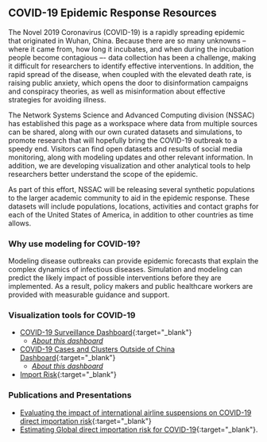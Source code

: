 ## COVID-19 Epidemic Response Resources


The Novel 2019 Coronavirus (COVID-19) is a rapidly spreading epidemic that originated in Wuhan, China. Because there are so many unknowns – where it came from, how long it incubates, and when during the incubation people become contagious –- data collection has been a challenge, making it difficult for researchers to identify effective interventions. In addition, the rapid spread of the disease, when coupled with the elevated death rate, is raising public anxiety, which opens the door to disinformation campaigns and conspiracy theories, as well as misinformation about effective strategies for avoiding illness.

The Network Systems Science and Advanced Computing division (NSSAC) has established this page as a workspace where data from multiple sources can be shared, along with our own curated datasets and simulations, to promote research that will hopefully bring the COVID-19 outbreak to a speedy end. Visitors can find open datasets and results of social media monitoring, along with modeling updates and other relevant information. In addition, we are developing visualization and other analytical tools to help researchers better understand the scope of the epidemic.

As part of this effort, NSSAC will be releasing several synthetic populations to the larger academic community to aid in the epidemic response. These datasets will include populations, locations, activities and contact graphs for each of the United States of America, in addition to other countries as time allows.

### Why use modeling for COVID-19?
Modeling disease outbreaks can provide epidemic forecasts that explain the complex dynamics of infectious diseases. Simulation and modeling can predict the likely impact of possible interventions before they are implemented. As a result, policy makers and public healthcare workers are provided with measurable guidance and support.

### Visualization tools for COVID-19
- [COVID-19 Surveillance Dashboard](http://nssac.bii.virginia.edu/covid-19/dashboard/){:target="_blank"}  
  - [_About this dashboard_](../covid-19/dashboard)
- [COVID-19 Cases and Clusters Outside of China Dashboard](https://datastudio.google.com/u/0/reporting/f6ad0988-f203-45f8-8d18-5d726c1d2d8b/page/MGzDB){:target="_blank"}  
  - [_About this dashboard_](../covid-19/covid-19_imported_cases)
- [Import Risk](https://nssac.github.io/covid-19/import_risk.html){:target="_blank"}

### Publications and Presentations
- [Evaluating the impact of international airline suspensions on COVID-19 direct importation risk](https://www.medrxiv.org/content/10.1101/2020.02.20.20025882v1){:target="_blank"}
- [Estimating Global direct importation risk for COVID-19](https://nssac.github.io/covid-19/publications/BII-COVID-19_Global_Importation_Risk_24Feb2020.pdf){:target="_blank"}.

